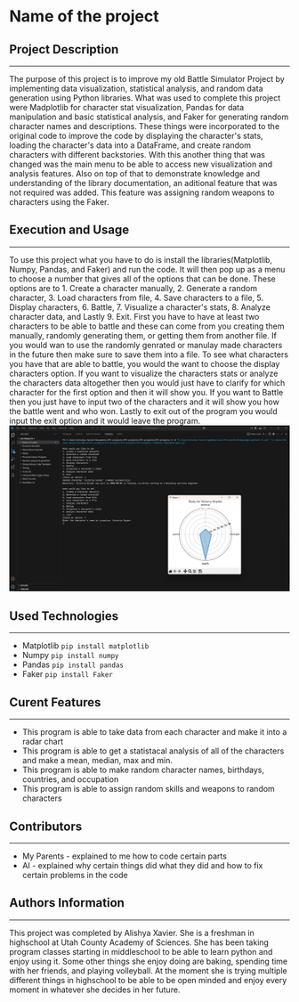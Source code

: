 # Name of the project

## Project Description
---
The purpose of this project is to improve my old Battle Simulator Project by implementing data visualization, statistical analysis, and random data generation using Python libraries. What was used to complete this project were Madplotlib for character stat visualization, Pandas for data manipulation and basic statistical analysis, and Faker for generating random character names and descriptions. These things were incorporated to the original code to improve the code by displaying the character's stats, loading the character's data into a DataFrame, and create random characters with different backstories. With this another thing that was changed was the main menu to be able to access new visualization and analysis features. Also on top of that to demonstrate knowledge and understanding of the library documentation, an aditional feature that was not required was added. This feature was assigning random weapons to characters using the Faker.

## Execution and Usage
---
To use this project what you have to do is install the libraries(Matplotlib, Numpy, Pandas, and Faker) and run the code. It will then pop up as a menu to choose a number that gives all of the options that can be done. These options are to 1. Create a character manually, 2. Generate a random character, 3. Load characters from file, 4. Save characters to a file, 5. Display characters, 6. Battle, 7. Visualize a character's stats, 8. Analyze character data, and Lastly 9. Exit. First you have to have at least two characters to be able to battle and these can come from you creating them manually, randomly generating them, or getting them from another file. If you would wan to use the randomly genrated or manulay made characters in the future then make sure to save them into a file. To see what characters you have that are able to battle, you would the want to choose the display characters option. If you want to visualize the characters stats or analyze the characters data altogether then you would just have to clarify for which character for the first option and then it will show you. If you want to Battle then you just have to input two of the characters and it will show you how the battle went and who won. Lastly to exit out of the program you would input the exit option and it would leave the program.
![Alt Text](Battle_Simulator\images\battle.png)


## Used Technologies
---
+ Matplotlib
`pip install matplotlib`
+ Numpy
`pip install numpy`
+ Pandas
`pip install pandas`
+ Faker
`pip install Faker`

## Curent Features
---
+ This program is able to take data from each character and make it into a radar chart
+ This program is able to get a statistacal analysis of all of the characters and make a mean, median, max and min.
+ This program is able to make random character names, birthdays, countries, and occupation
+ This program is able to assign random skills and weapons to random characters

## Contributors
---
+ My Parents - explained to me how to code certain parts 
+ AI - explained why certain things did what they did and how to fix certain problems in the code 

## Authors Information
---
This project was completed by Alishya Xavier. She is a freshman in highschool at Utah County Academy of Sciences. She has been taking program classes starting in middleschool to be able to learn python and enjoy using it. Some other things she enjoy doing are baking, spending time with her friends, and playing volleyball. At the moment she is trying multiple different things in highschool to be able to be open minded and enjoy every moment in whatever she decides in her future. 
